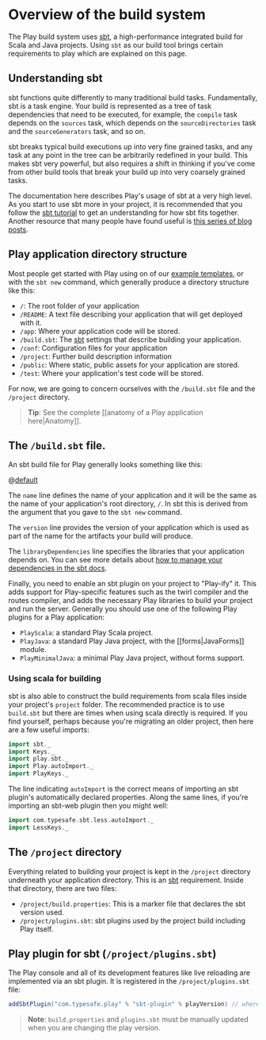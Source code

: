 <!--- Copyright (C) Lightbend Inc. <https://www.lightbend.com> -->
# Overview of the build system

The Play build system uses [sbt](https://www.scala-sbt.org/), a high-performance integrated build for Scala and Java projects.  Using `sbt` as our build tool brings certain requirements to play which are explained on this page.

## Understanding sbt

sbt functions quite differently to many traditional build tasks.  Fundamentally, sbt is a task engine.  Your build is represented as a tree of task dependencies that need to be executed, for example, the `compile` task depends on the `sources` task, which depends on the `sourceDirectories` task and the `sourceGenerators` task, and so on.

sbt breaks typical build executions up into very fine grained tasks, and any task at any point in the tree can be arbitrarily redefined in your build.  This makes sbt very powerful, but also requires a shift in thinking if you've come from other build tools that break your build up into very coarsely grained tasks.

The documentation here describes Play's usage of sbt at a very high level.  As you start to use sbt more in your project, it is recommended that you follow the [sbt tutorial](https://www.scala-sbt.org/1.x/docs/Getting-Started.html) to get an understanding for how sbt fits together.  Another resource that many people have found useful is [this series of blog posts](https://jazzy.id.au/2015/03/03/sbt-task-engine.html).

## Play application directory structure

Most people get started with Play using on of our [example templates](https://playframework.com/download#examples), or with the `sbt new` command, which generally produce a directory structure like this:

- `/`: The root folder of your application
- `/README`: A text file describing your application that will get deployed with it.
- `/app`: Where your application code will be stored.
- `/build.sbt`: The [sbt](https://www.scala-sbt.org/) settings that describe building your application.
- `/conf`: Configuration files for your application
- `/project`: Further build description information
- `/public`: Where static, public assets for your application are stored.
- `/test`: Where your application's test code will be stored.

For now, we are going to concern ourselves with the `/build.sbt` file and the `/project` directory.

> **Tip**: See the complete [[anatomy of a Play application here|Anatomy]].

## The `/build.sbt` file.

An sbt build file for Play generally looks something like this:

@[default](code/build.sbt)

The `name` line defines the name of your application and it will be the same as the name of your application's root directory, `/`. In sbt this is derived from the argument that you gave to the `sbt new` command.

The `version` line provides  the version of your application which is used as part of the name for the artifacts your build will produce.

The `libraryDependencies` line specifies the libraries that your application depends on. You can see more details about [how to manage your dependencies in the sbt docs](https://www.scala-sbt.org/1.x/docs/Library-Management.html).

Finally, you need to enable an sbt plugin on your project to "Play-ify" it. This adds support for Play-specific features such as the twirl compiler and the routes compiler, and adds the necessary Play libraries to build your project and run the server. Generally you should use one of the following Play plugins for a Play application:
 - `PlayScala`: a standard Play Scala project.
 - `PlayJava`: a standard Play Java project, with the [[forms|JavaForms]] module.
 - `PlayMinimalJava`: a minimal Play Java project, without forms support.

### Using scala for building

sbt is also able to construct the build requirements from scala files inside your project's `project` folder. The recommended practice is to use `build.sbt` but there are times when using scala directly is required. If you find yourself, perhaps because you're migrating an older project, then here are a few useful imports:

```scala
import sbt._
import Keys._
import play.sbt._
import Play.autoImport._
import PlayKeys._
```

The line indicating `autoImport` is the correct means of importing an sbt plugin's automatically declared properties. Along the same lines, if you're importing an sbt-web plugin then you might well:

```scala
import com.typesafe.sbt.less.autoImport._
import LessKeys._
```

## The `/project` directory

Everything related to building your project is kept in the `/project` directory underneath your application directory.  This is an [sbt](https://www.scala-sbt.org/) requirement. Inside that directory, there are two files:

- `/project/build.properties`: This is a marker file that declares the sbt version used.
- `/project/plugins.sbt`: sbt plugins used by the project build including Play itself.

## Play plugin for sbt (`/project/plugins.sbt`)

The Play console and all of its development features like live reloading are implemented via an sbt plugin.  It is registered in the `/project/plugins.sbt` file:

```scala
addSbtPlugin("com.typesafe.play" % "sbt-plugin" % playVersion) // where version is the current Play version, i.e. "%PLAY_VERSION%"
```
> **Note**: `build.properties` and `plugins.sbt` must be manually updated when you are changing the play version.
